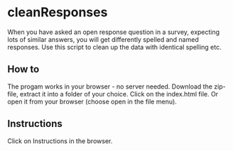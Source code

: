 # cleanResponses
When you have asked an open response question in a survey, expecting lots of similar answers, you will get differently spelled and named responses. 
Use this script to clean up the data with identical spelling etc.

## How to
The progam works in your browser - no server needed.
Download the zip-file, extract it into a folder of your choice. 
Click on the index.html file. Or open it from your browser (choose open  in the file menu).

## Instructions
Click on Instructions in the browser.
